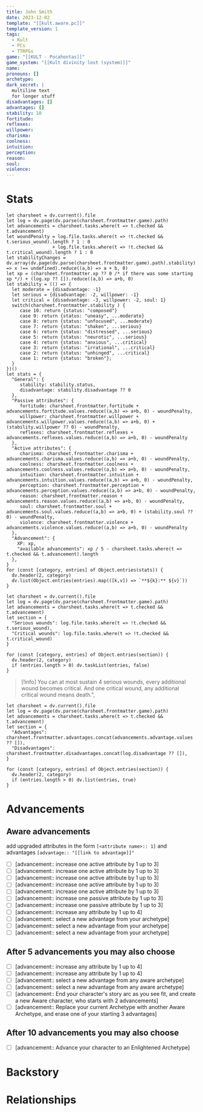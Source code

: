 ```yaml
---
title: John Smith
date: 2023-12-02
template: "[[kult.aware.pc]]"
template_version: 1
tags:
  - Kult
  - PCs
  - TTRPGs
game: "[[KULT - Pocahontas]]"
game_system: "[[Kult divinity lost (system)]]"
name: 
pronouns: []
archetype: 
dark_secret: |
  multiline text
  for longer stuff
disadvantages: []
advantages: []
stability: 10
fortitude:
reflexes:
willpower:
charisma:
coolness:
intuition:
perception: 
reason: 
soul: 
violence: 
---
```


# Stats
```dataviewjs
let charsheet = dv.current().file
let log = dv.page(dv.parse(charsheet.frontmatter.game).path)
let advancements = charsheet.tasks.where(t => t.checked && t.advancement)
let woundPenalty = log.file.tasks.where(t => !t.checked && t.serious_wound).length ? 1 : 0
                 + log.file.tasks.where(t => !t.checked && t.critical_wound).length ? 1 : 0 
let stabilityChanges = dv.array(dv.page(dv.parse(charsheet.frontmatter.game).path).stability).values.filter(x => x !== undefined).reduce((a,b) => a + b, 0)
let xp = (charsheet.frontmatter.xp ?? 0 /* if there was some starting xp */) + (log.xp ?? []).reduce((a,b) => a+b, 0)
let stability = (() => {
  let moderate = {disadvantage: -1}
  let serious = {disadvantage: -2, willpower: -1}
  let critical = {disadvantage: -3, willpower: -2, soul: 1}
  switch(charsheet.frontmatter.stability ) {
     case 10: return {status: "composed"}
     case 9: return {status: "uneasy", ...moderate}
     case 8: return {status: "unfocused", ...moderate}
     case 7: return {status: "shaken", ...serious}
     case 6: return {status: "distressed", ...serious}
     case 5: return {status: "neurotic", ...serious}
     case 4: return {status: "anxious", ...critical}
     case 3: return {status: "irrational", ...critical}
     case 2: return {status: "unhinged", ...critical}
     case 1: return {status: "broken"};
  }
})()
let stats = {
  "General": {
     stability: stability.status,
     disadvantage: stability.disadvantage ?? 0
  },
  "Passive attributes": {
     fortitude: charsheet.frontmatter.fortitude + advancements.fortitude.values.reduce((a,b) => a+b, 0) - woundPenalty,
     willpower: charsheet.frontmatter.willpower + advancements.willpower.values.reduce((a,b) => a+b, 0) + (stability.willpower ?? 0) - woundPenalty,
     reflexes: charsheet.frontmatter.reflexes + advancements.reflexes.values.reduce((a,b) => a+b, 0) - woundPenalty
  },
  "Active attributes": {
     charisma: charsheet.frontmatter.charisma + advancements.charisma.values.reduce((a,b) => a+b, 0) - woundPenalty,
     coolness: charsheet.frontmatter.coolness + advancements.coolness.values.reduce((a,b) => a+b, 0) - woundPenalty,
     intuition: charsheet.frontmatter.intuition + advancements.intuition.values.reduce((a,b) => a+b, 0) - woundPenalty,
     perception: charsheet.frontmatter.perception + advancements.perception.values.reduce((a,b) => a+b, 0) - woundPenalty,
     reason: charsheet.frontmatter.reason + advancements.reason.values.reduce((a,b) => a+b, 0) - woundPenalty,
     soul: charsheet.frontmatter.soul + advancements.soul.values.reduce((a,b) => a+b, 0) + (stability.soul ?? 0) - woundPenalty,
     violence: charsheet.frontmatter.violence + advancements.violence.values.reduce((a,b) => a+b, 0) - woundPenalty
  },
  "Advancement": {
    XP: xp,
    "available advancements": xp / 5 - charsheet.tasks.where(t => t.checked && t.advancement).length
  },
}
for (const [category, entries] of Object.entries(stats)) {
  dv.header(2, category)
  dv.list(Object.entries(entries).map(([k,v]) => `**${k}:** ${v}`))
}
```


```dataviewjs
let charsheet = dv.current().file
let log = dv.page(dv.parse(charsheet.frontmatter.game).path)
let advancements = charsheet.tasks.where(t => t.checked && t.advancement)
let section = {
  "Serious wounds": log.file.tasks.where(t => !t.checked && t.serious_wound),
  "Critical wounds": log.file.tasks.where(t => !t.checked && t.critical_wound)
}

for (const [category, entries] of Object.entries(section)) {
  dv.header(2, category)
  if (entries.length > 0) dv.taskList(entries, false)
}
```
 > [!info] You can at most sustain 4 serious wounds, every additional wound becomes critical. And one critical wound, any additional critical wound means death.",

```dataviewjs
let charsheet = dv.current().file
let log = dv.page(dv.parse(charsheet.frontmatter.game).path)
let advancements = charsheet.tasks.where(t => t.checked && t.advancement)
let section = {
  "Advantages": charsheet.frontmatter.advantages.concat(advancements.advantage.values ?? []),
  "Disadvantages": charsheet.frontmatter.disadvantages.concat(log.disadvantage ?? []),
}

for (const [category, entries] of Object.entries(section)) {
  dv.header(2, category)
  if (entries.length > 0) dv.list(entries, true)
}
```
# Advancements
## Aware advancements
add upgraded attributes in the form `[<attribute name>:: 1]` and advantages `[advantage:: "[[link to advantage]]"`
- [ ] [advancement:: increase one active attribute by 1 up to 3]
- [ ] [advancement:: increase one active attribute by 1 up to 3]
- [ ] [advancement:: increase one active attribute by 1 up to 3]
- [ ] [advancement:: increase one active attribute by 1 up to 3]
- [ ] [advancement:: increase one active attribute by 1 up to 3]
- [ ] [advancement:: increase one passive attribute by 1 up to 3]
- [ ] [advancement:: increase one passive attribute by 1 up to 3]
- [ ] [advancement:: increase any attribute by 1 up to 4]
- [ ] [advancement:: select a new advantage from your archetype]
- [ ] [advancement:: select a new advantage from your archetype]
- [ ] [advancement:: select a new advantage from your archetype]

## After 5 advancements you may also choose
- [ ] [advancement:: increase any attribute by 1 up to 4]
- [ ] [advancement:: increase any attribute by 1 up to 4]
- [ ] [advancement:: select a new advantage from any aware archetype]
- [ ] [advancement:: select a new advantage from any aware archetype]
- [ ] [advancement:: End your character's story arc as you see fit, and create a new Aware character, who starts with 2 advancements]
- [ ] [advancement:: Replace your current Archetype with another Aware Archetype, and erase one of your starting 3 advantages]
## After 10 advancements you may also choose
- [ ] [advancement:: Advance your character to an Enlightened Archetype]

# Backstory
# Relationships